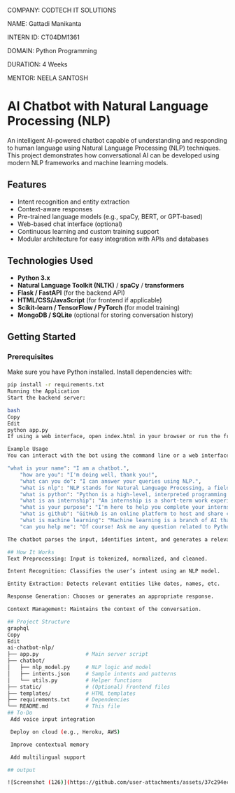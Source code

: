 COMPANY: CODTECH IT SOLUTIONS

NAME: Gattadi Manikanta

INTERN ID: CT04DM1361

DOMAIN: Python Programming

DURATION: 4 Weeks

MENTOR: NEELA SANTOSH

# AI Chatbot with Natural Language Processing (NLP)

An intelligent AI-powered chatbot capable of understanding and responding to human language using Natural Language Processing (NLP) techniques. This project demonstrates how conversational AI can be developed using modern NLP frameworks and machine learning models.

## Features

- Intent recognition and entity extraction
- Context-aware responses
- Pre-trained language models (e.g., spaCy, BERT, or GPT-based)
- Web-based chat interface (optional)
- Continuous learning and custom training support
- Modular architecture for easy integration with APIs and databases

## Technologies Used

- **Python 3.x**
- **Natural Language Toolkit (NLTK)** / **spaCy** / **transformers**
- **Flask / FastAPI** (for the backend API)
- **HTML/CSS/JavaScript** (for frontend if applicable)
- **Scikit-learn / TensorFlow / PyTorch** (for model training)
- **MongoDB / SQLite** (optional for storing conversation history)

## Getting Started

### Prerequisites

Make sure you have Python installed. Install dependencies with:

```bash
pip install -r requirements.txt
Running the Application
Start the backend server:

bash
Copy
Edit
python app.py
If using a web interface, open index.html in your browser or run the frontend development server.

Example Usage
You can interact with the bot using the command line or a web interface. Sample inputs:

"what is your name": "I am a chatbot.",
    "how are you": "I'm doing well, thank you!",
    "what can you do": "I can answer your queries using NLP.",
    "what is nlp": "NLP stands for Natural Language Processing, a field of AI that deals with human language.",
    "what is python": "Python is a high-level, interpreted programming language known for its readability and simplicity.",
    "what is an internship": "An internship is a short-term work experience that allows students to gain practical skills in a specific field.",
    "what is your purpose": "I'm here to help you complete your internship tasks and answer basic questions.",
    "what is github": "GitHub is an online platform to host and share code using Git version control.",
    "what is machine learning": "Machine learning is a branch of AI that enables systems to learn from data and improve over time.",
    "can you help me": "Of course! Ask me any question related to Python, the internship, or general concepts."

The chatbot parses the input, identifies intent, and generates a relevant response.

## How It Works
Text Preprocessing: Input is tokenized, normalized, and cleaned.

Intent Recognition: Classifies the user’s intent using an NLP model.

Entity Extraction: Detects relevant entities like dates, names, etc.

Response Generation: Chooses or generates an appropriate response.

Context Management: Maintains the context of the conversation.

## Project Structure
graphql
Copy
Edit
ai-chatbot-nlp/
├── app.py               # Main server script
├── chatbot/
│   ├── nlp_model.py     # NLP logic and model
│   ├── intents.json     # Sample intents and patterns
│   └── utils.py         # Helper functions
├── static/              # (Optional) Frontend files
├── templates/           # HTML templates
├── requirements.txt     # Dependencies
└── README.md            # This file
## To-Do
 Add voice input integration

 Deploy on cloud (e.g., Heroku, AWS)

 Improve contextual memory

 Add multilingual support

## output

![Screenshot (126)](https://github.com/user-attachments/assets/37c294ec-7a09-4241-b6c7-dc901d596a6c)


